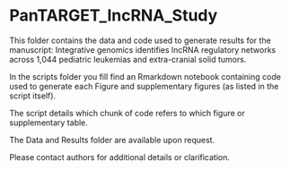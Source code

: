 # PanTARGET_lncRNA_Study

This folder contains the data and code used to generate results for the manuscript: Integrative genomics identifies lncRNA regulatory networks across 1,044 pediatric leukemias and extra-cranial solid tumors.

In the scripts folder you fill find an Rmarkdown notebook containing code used to generate each Figure and supplementary figures (as listed in the script itself). 

The script details which chunk of code refers to which figure or supplementary table. 

The Data and Results folder are available upon request. 

Please contact authors for additional details or clarification. 

